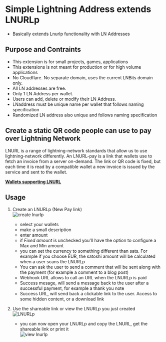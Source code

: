 # Simple Lightning Address extends LNURLp

- Basically extends Lnurlp functionality with LN Addresses

## Purpose and Contraints

- This extension is for small projects, games, applications 
- This extensions is not meant for production or for high volume applications
- No Cloudflare. No separate domain, uses the current LNBits domain only.
- All LN addresses are free.
- Only 1 LN Address per wallet. 
- Users can add, delete or modify their LN Address. 
- LNaddress must be unique name per wallet that follows naming specification
- Randomized LN address also unique and follows naming specification


## Create a static QR code people can use to pay over Lightning Network

LNURL is a range of lightning-network standards that allow us to use lightning-network differently. An LNURL-pay is a link that wallets use to fetch an invoice from a server on-demand. The link or QR code is fixed, but each time it is read by a compatible wallet a new invoice is issued by the service and sent to the wallet.

[**Wallets supporting LNURL**](https://github.com/fiatjaf/awesome-lnurl#wallets)

## Usage

1. Create an LNURLp (New Pay link)\
   ![create lnurlp](https://i.imgur.com/rhUBJFy.jpg)

   - select your wallets
   - make a small description
   - enter amount
   - if _Fixed amount_ is unchecked you'll have the option to configure a Max and Min amount
   - you can set the currency to something different than sats. For example if you choose EUR, the satoshi amount will be calculated when a user scans the LNURLp
   - You can ask the user to send a comment that will be sent along with the payment (for example a comment to a blog post)
   - Webhook URL allows to call an URL when the LNURLp is paid
   - Success mesage, will send a message back to the user after a successful payment, for example a thank you note
   - Success URL, will send back a clickable link to the user. Access to some hidden content, or a download link

2. Use the shareable link or view the LNURLp you just created\
   ![LNURLp](https://i.imgur.com/C8s1P0Q.jpg)
   - you can now open your LNURLp and copy the LNURL, get the shareable link or print it\
     ![view lnurlp](https://i.imgur.com/4n41S7T.jpg)
